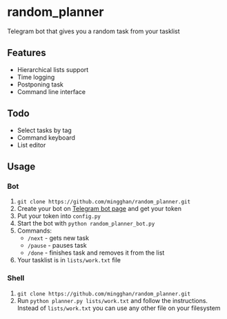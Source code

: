 # random_planner
Telegram bot that gives you a random task from your tasklist

## Features
* Hierarchical lists support
* Time logging
* Postponing task
* Command line interface

## Todo
* Select tasks by tag
* Command keyboard
* List editor

## Usage
### Bot
1. `git clone https://github.com/mingghan/random_planner.git`
2. Create your bot on [Telegram bot page](https://core.telegram.org/bots#6-botfather) and get your token
3. Put your token into `config.py`
4. Start the bot with
    `python random_planner_bot.py`
5. Commands:
    * `/next` - gets new task
    * `/pause` - pauses task
    * `/done` - finishes task and removes it from the list
6. Your tasklist is in `lists/work.txt` file

### Shell
1. `git clone https://github.com/mingghan/random_planner.git`
2. Run `python planner.py lists/work.txt` and follow the instructions. Instead of `lists/work.txt` you can use any other file on your filesystem
